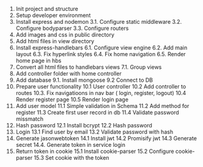 1. Init project and structure
2. Setup developer environment
3. Install express and nodemon
    3.1. Configure static middleware
    3.2. Configure bodyparser
    3.3. Configure routers
4. Add images and css in public directory
5. Add html files in view directory
6. Install express-handlebars
    6.1. Configure view engine
    6.2. Add main layout
    6.3. Fix hyperlink styles
    6.4. Fix home navigation
    6.5. Render home page in hbs
7. Convert all html files to handlebars views
    7.1. Group views
8. Add controller folder with home controller
9. Add database
    9.1. Install mongoose
    9.2 Connect to DB
10. Prepare user functionality
    10.1 User controller
    10.2 Add controller to routes
    10.3. Fix navigatioons in nav bar ( login, register, logout)
    10.4 Render register page
    10.5 Render login page
11. Add user model
    11.1 Simple validation in Schema
    11.2 Add method for register
    11.3 Create first user record in db
    11.4 Validate password missmatch
12. Hash password
    12.1 Install bcrypt
    12.2 Hash password
13. Login
    13.1 Find user by email
    13.2 Validate password with hash
14. Generate jasonwebtoken
    14.1 Install jwt
    14.2 Promisify jwt
    14.3 Generate secret
    14.4. Generate token in service login
15. Return token in cookie
    15.1 Install cookie-parser
    15.2 Configure cookie-parser
    15.3 Set cookie with the token
